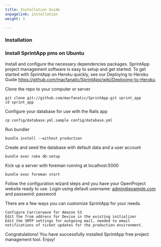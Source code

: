 ```yaml
---
title: Installation Guide
onpagelink: installation
weight: 3

---
```


### Installation

### Install SprintApp pms on Ubuntu

Install and configure the necessary dependencies packages. SprintApp project management software is easy to setup and get started. To get started with SprintApp on Heroku quickly, see our Deploying to Heroku Guide https://github.com/macfanatic/SprintApp/wiki/Deploying-to-Heroku.

Clone the repo to your computer or server

    git clone git://github.com/macfanatic/SprintApp.git sprint_app
    cd sprint_app

Configure your database for use with the Rails app

    cp config/database.yml.sample config/database.yml

Run bundler

    bundle install --without production

Create and seed the database with default data and a user account

    bundle exec rake db:setup

Kick up a server with foreman running at localhost:5000

    bundle exec foreman start

Follow the configuration wizard steps and you have your OpenProject website ready to use. Login using default username: admin@example.com and password: password

There are a few ways you can customize SprintApp for your needs.

    Configure Carrierwave for Amazon S3
    Edit the from address for Devise in the existing initializer
    Edit the SMTP settings for outgoing mail, needed to email notifications of ticket updates for the production environment.

Congratulations! You have successfully installed SprintApp free project management tool. Enjoy!